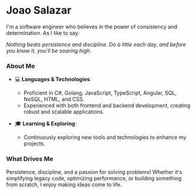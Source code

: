 # Joao Salazar

I'm a software engineer who believes in the power of consistency and determination. As I like to say:

*Nothing beats persistence and discipline. Do a little each day, and before you know it, you'll be soaring high.*

###  About Me

- 💻 **Languages & Technologies**: 
  - Proficient in C#, Golang, JavaScript, TypeScript, Angular, SQL, NoSQL, HTML, and CSS.
  - Experienced with both frontend and backend development, creating robust and scalable applications.

- 🎓 **Learning & Exploring**:
  - Continuously exploring new tools and technologies to enhance my projects.

###  What Drives Me

Persistence, discipline, and a passion for solving problems! Whether it's simplifying legacy code, optimizing performance, or building something from scratch, I enjoy making ideas come to life.
